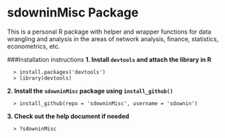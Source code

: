 sdowninMisc Package
=======

This is a personal R package with helper and wrapper functions for data wrangling and analysis in the areas of network analysis, finance, statistics, econometrics, etc.

###Installation instructions
**1. Install `devtools` and attach the library in R**

      > install.packages('devtools')
      > library(devtools)

**2. Install the `sdowninMisc` package using `install_github()`** 

      > install_github(repo = 'sdowninMisc', username = 'sdownin')

**3. Check out the help document if needed**

      > ?sdowninMisc


